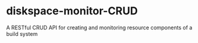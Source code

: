 # diskspace-monitor-CRUD
A RESTful CRUD API for creating and monitoring resource components of a build system
